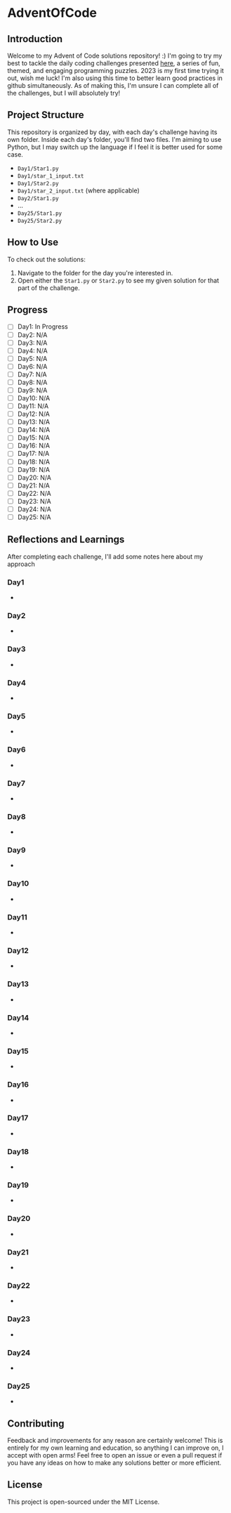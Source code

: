 # AdventOfCode

## Introduction
Welcome to my Advent of Code solutions repository! :)
I'm going to try my best to tackle the daily coding challenges presented [here](https://adventofcode.com/), a series of fun, themed, and engaging programming puzzles. 
2023 is my first time trying it out, wish me luck!
I'm also using this time to better learn good practices in github simultaneously.
As of making this, I'm unsure I can complete all of the challenges, but I will absolutely try!

## Project Structure
This repository is organized by day, with each day's challenge having its own folder.
Inside each day's folder, you'll find two files. I'm aiming to use Python, but I may switch up the language if I feel it is better used for some case.
- `Day1/Star1.py`
- `Day1/star_1_input.txt`
- `Day1/Star2.py`
- `Day1/star_2_input.txt` (where applicable)
- `Day2/Star1.py`
- ...
- `Day25/Star1.py`
- `Day25/Star2.py`

## How to Use
To check out the solutions:
1. Navigate to the folder for the day you're interested in.
2. Open either the `Star1.py` or `Star2.py` to see my given solution for that part of the challenge.

## Progress
- [ ] Day1: In Progress
- [ ] Day2: N/A
- [ ] Day3: N/A
- [ ] Day4: N/A
- [ ] Day5: N/A
- [ ] Day6: N/A
- [ ] Day7: N/A
- [ ] Day8: N/A
- [ ] Day9: N/A
- [ ] Day10: N/A
- [ ] Day11: N/A
- [ ] Day12: N/A
- [ ] Day13: N/A
- [ ] Day14: N/A
- [ ] Day15: N/A
- [ ] Day16: N/A
- [ ] Day17: N/A
- [ ] Day18: N/A
- [ ] Day19: N/A
- [ ] Day20: N/A
- [ ] Day21: N/A
- [ ] Day22: N/A
- [ ] Day23: N/A
- [ ] Day24: N/A
- [ ] Day25: N/A

## Reflections and Learnings
After completing each challenge, I'll add some notes here about my approach

### Day1
-

### Day2
-

### Day3
-

### Day4
-

### Day5
-

### Day6
-

### Day7
-

### Day8
-

### Day9
-

### Day10
-

### Day11
-

### Day12
-

### Day13
-

### Day14
-

### Day15
-

### Day16
-

### Day17
-

### Day18
-

### Day19
-

### Day20
-

### Day21
-

### Day22
-

### Day23
-

### Day24
-

### Day25
-

## Contributing
Feedback and improvements for any reason are certainly welcome! This is entirely for my own learning and education, so anything I can improve on, I accept with open arms! 
Feel free to open an issue or even a pull request if you have any ideas on how to make any solutions better or more efficient.

## License
This project is open-sourced under the MIT License.

